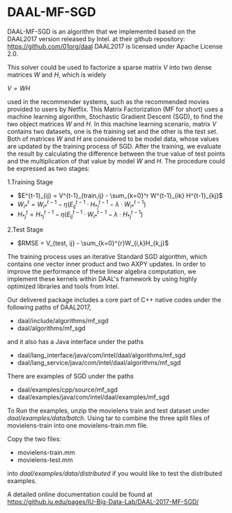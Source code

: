 # DAAL-MF-SGD 

DAAL-MF-SGD is an algorithm that we implemented based on the DAAL2017 version released by Intel. 
at their github repository: https://github.com/01org/daal
DAAL2017 is licensed under Apache License 2.0.

This solver could be used to factorize a sparse matrix $V$ into two dense matrices $W$ and $H$, which is widely

$V = WH$

used in the recommender systems, such as the recommended movies provided to users by Netflix. This Matrix Factorization 
(MF for short) uses a machine learning algorithm, Stochastic Gradient Descent (SGD), to find the two object matrices $W$ and 
$H$. In this machine learning scenario, matrix $V$ contains two datasets, one is the training set and the other is the 
test set. Both of matrices $W$ and $H$ are considered to be model data, whose values are updated by the training process of 
SGD. After the training, we evaluate the result by calculating the difference between the true value of test points and the multiplication
of that value by model $W$ and $H$. The procedure could be expressed as two stages:

1.Training Stage

* $E^{t-1}_{ij} = V^{t-1}_{train,ij} - \sum_{k=0}^r W^{t-1}_{ik} H^{t-1}_{kj}$
* $W^t_{i*} = W^{t-1}_{i*} - \eta (E^{t-1}_{ij}\cdot H^{t-1}_{*j} - \lambda \cdot W^{t-1}_{i*})$
* $H^t_{*j} = H^{t-1}_{*j} - \eta (E^{t-1}_{ij}\cdot W^{t-1}_{i*} - \lambda \cdot H^{t-1}_{*j})$

2.Test Stage

* $RMSE = V_{test, ij} - \sum_{k=0}^{r}W_{i,k}H_{k,j}$

The training process uses an iterative Standard SGD algorithm, which contains one vector inner product and two AXPY updates. In order to 
improve the performance of these linear algebra computation, we implement these kernels within DAAL's framework by using highly optimized 
libraries and tools from Intel. 

Our delivered package includes a core part of C++ native codes under the following paths of DAAL2017,

* daal/include/algorithms/mf_sgd
* daal/algorithms/mf_sgd

and it also has a Java interface under the paths 

* daal/lang_interface/java/com/intel/daal/algorithms/mf_sgd
* daal/lang_service/java/com/intel/daal/algorithms/mf_sgd

There are examples of SGD under the paths

* daal/examples/cpp/source/mf_sgd
* daal/examples/java/com/intel/daal/examples/mf_sgd

To Run the examples, unzip the movielens train and test dataset under *daal/examples/data/batch*.
Using tar to combine the three split files of movielens-train into one movielens-train.mm file.

Copy the two files:

* movielens-train.mm
* movielens-test.mm

into *daal/examples/data/distributed* if you would like to test the distributed examples. 

A detailed online documentation could be found at https://github.iu.edu/pages/IU-Big-Data-Lab/DAAL-2017-MF-SGD/


